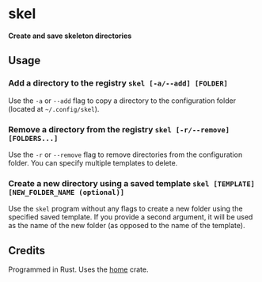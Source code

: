 # skel
**Create and save skeleton directories**

## Usage
### Add a directory to the registry `skel [-a/--add] [FOLDER]`
Use the `-a` or `--add` flag to copy a directory to the configuration folder (located at `~/.config/skel`).

### Remove a directory from the registry `skel [-r/--remove] [FOLDERS...]`
Use the `-r` or `--remove` flag to remove directories from the configuration folder. You can specify multiple templates to delete.

### Create a new directory using a saved template `skel [TEMPLATE] [NEW_FOLDER_NAME (optional)]`
Use the `skel` program without any flags to create a new folder using the specified saved template. If you provide a second argument, it will be used as the name of the new folder (as opposed to the name of the template).

## Credits
Programmed in Rust. Uses the [home](https://crates.io/crates/home) crate.